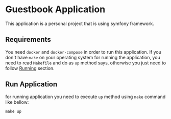 # Guestbook Application

This application is a personal project that is using symfony framework. 

## Requirements

You need `docker` and `docker-compose` in order to run this application.
If you don't have `make` on your operating system for running the application,
you need to read `Makefile` and do as `up` method says, otherwise you just need
to follow [Running](#run-application) section.

## Run Application

for running application you need to execute `up` method using `make` command
like bellow:

```shell
make up
```
